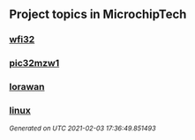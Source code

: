 ## Project topics in MicrochipTech

### [wfi32](wfi32)
### [pic32mzw1](pic32mzw1)
### [lorawan](lorawan)
### [linux](linux)


<sub><i>Generated on UTC 2021-02-03 17:36:49.851493</i></sub>

